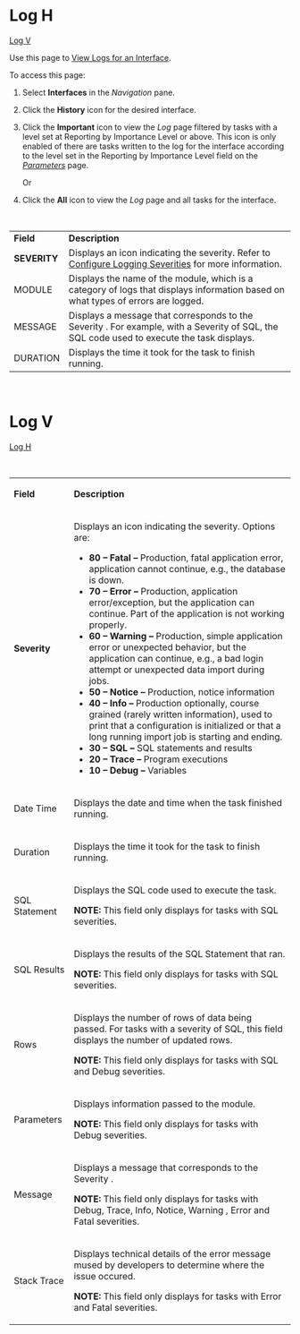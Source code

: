 # <span id="LogH"></span> Log H

[Log V](#_Log_V)

<div class="use">

Use this page to [View Logs for an
Interface](../Use_Cases/View_Logs_for_an_Interface.htm).

</div>

To access this page:

1.  Select **Interfaces** in the *Navigation* pane.

2.  Click the **History** icon for the desired interface.

3.  Click the **Important** icon to view the *Log* page filtered by
    tasks with a level set at Reporting by Importance Level or above.
    This icon is only enabled of there are tasks written to the log for
    the interface according to the level set in the Reporting by
    Importance Level field on the *[Parameters](Parameters.htm)* page.
    
    Or

4.  Click the **All** icon to view the *Log* page and all tasks for the
    interface. 

 

|              |                                                                                                                                                        |
| ------------ | ------------------------------------------------------------------------------------------------------------------------------------------------------ |
| **Field**    | **Description**                                                                                                                                        |
| **SEVERITY** | Displays an icon indicating the severity. Refer to [Configure Logging Severities](../Use_Cases/Configure_Logging_Severities.htm) for more information. |
| MODULE       | Displays the name of the module, which is a category of logs that displays information based on what types of errors are logged.                       |
| MESSAGE      | Displays a message that corresponds to the Severity . For example, with a Severity of SQL, the SQL code used to execute the task displays.             |
| DURATION     | Displays the time it took for the task to finish running.                                                                                              |

 

# <span id="_Log_V"></span> Log V

[Log H](#LogH)

 

<table>
<tbody>
<tr class="odd">
<td><p><strong>Field</strong></p></td>
<td><p><strong>Description</strong></p></td>
</tr>
<tr class="even">
<td><p><strong>Severity</strong></p></td>
<td><p>Displays an icon indicating the severity. Options are:</p>
<ul>
<li><strong>80 – Fatal –</strong> Production, fatal application error, application cannot continue, e.g., the database is down.</li>
<li><strong>70 – Error –</strong> Production, application error/exception, but the application can continue. Part of the application is not working properly.</li>
<li><strong>60 – Warning –</strong> Production, simple application error or unexpected behavior, but the application can continue, e.g., a bad login attempt or unexpected data import during jobs.</li>
<li><strong>50 – Notice –</strong> Production, notice information</li>
<li><strong>40 – Info –</strong> Production optionally, course grained (rarely written information), used to print that a configuration is initialized or that a long running import job is starting and ending.</li>
<li><strong>30 – SQL –</strong> SQL statements and results</li>
<li><strong>20 – Trace –</strong> Program executions</li>
<li><strong>10 – Debug –</strong> Variables</li>
</ul></td>
</tr>
<tr class="odd">
<td><p>Date Time</p></td>
<td><p>Displays the date and time when the task finished running.</p></td>
</tr>
<tr class="even">
<td><p>Duration</p></td>
<td><p>Displays the time it took for the task to finish running.</p></td>
</tr>
<tr class="odd">
<td><p>SQL Statement</p></td>
<td><p>Displays the SQL code used to execute the task.</p>
<p><strong>NOTE:</strong> This field only displays for tasks with SQL severities.</p></td>
</tr>
<tr class="even">
<td><p>SQL Results</p></td>
<td><p>Displays the results of the SQL Statement that ran.</p>
<p><strong>NOTE:</strong> This field only displays for tasks with SQL severities.</p></td>
</tr>
<tr class="odd">
<td><p>Rows</p></td>
<td><p>Displays the number of rows of data being passed. For tasks with a severity of SQL, this field displays the number of updated rows.</p>
<p><strong>NOTE:</strong> This field only displays for tasks with SQL and Debug severities.</p></td>
</tr>
<tr class="even">
<td><p>Parameters</p></td>
<td><p>Displays information passed to the module.</p>
<p><strong>NOTE:</strong> This field only displays for tasks with Debug severities.</p></td>
</tr>
<tr class="odd">
<td><p>Message</p></td>
<td><p>Displays a message that corresponds to the Severity .</p>
<p><strong>NOTE:</strong> This field only displays for tasks with Debug, Trace, Info, Notice, Warning , Error and Fatal severities.</p></td>
</tr>
<tr class="even">
<td><p>Stack Trace</p></td>
<td><p>Displays technical details of the error message mused by developers to determine where the issue occured.</p>
<p><strong>NOTE:</strong> This field only displays for tasks with Error and Fatal severities.</p></td>
</tr>
</tbody>
</table>
